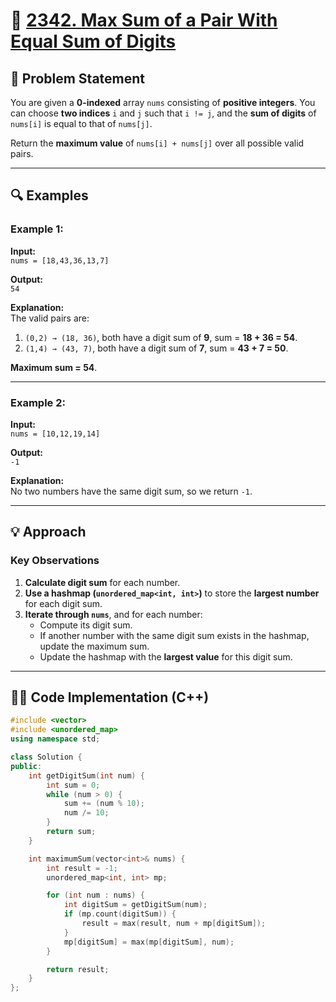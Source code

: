 # 🚀 [2342. Max Sum of a Pair With Equal Sum of Digits](https://leetcode.com/problems/max-sum-of-a-pair-with-equal-sum-of-digits/)

## 📜 Problem Statement

You are given a **0-indexed** array `nums` consisting of **positive integers**. You can choose **two indices** `i` and `j` such that `i != j`, and the **sum of digits** of `nums[i]` is equal to that of `nums[j]`.

Return the **maximum value** of `nums[i] + nums[j]` over all possible valid pairs.

---

## 🔍 Examples

### Example 1:
**Input:**  
`nums = [18,43,36,13,7]`  

**Output:**  
`54`

**Explanation:**  
The valid pairs are:
1. `(0,2) → (18, 36)`, both have a digit sum of **9**, sum = **18 + 36 = 54**.
2. `(1,4) → (43, 7)`, both have a digit sum of **7**, sum = **43 + 7 = 50**.

**Maximum sum = 54**.

---

### Example 2:
**Input:**  
`nums = [10,12,19,14]`  

**Output:**  
`-1`

**Explanation:**  
No two numbers have the same digit sum, so we return `-1`.

---

## 💡 Approach

### **Key Observations**
1. **Calculate digit sum** for each number.
2. **Use a hashmap (`unordered_map<int, int>`)** to store the **largest number** for each digit sum.
3. **Iterate through `nums`**, and for each number:
   - Compute its digit sum.
   - If another number with the same digit sum exists in the hashmap, update the maximum sum.
   - Update the hashmap with the **largest value** for this digit sum.

---

## 👨‍💻 Code Implementation (C++)

```cpp
#include <vector>
#include <unordered_map>
using namespace std;

class Solution {
public:
    int getDigitSum(int num) {
        int sum = 0;
        while (num > 0) {
            sum += (num % 10);
            num /= 10;
        }
        return sum;
    }

    int maximumSum(vector<int>& nums) {
        int result = -1;
        unordered_map<int, int> mp;

        for (int num : nums) {
            int digitSum = getDigitSum(num);
            if (mp.count(digitSum)) {
                result = max(result, num + mp[digitSum]);
            }
            mp[digitSum] = max(mp[digitSum], num);
        }

        return result;
    }
};
